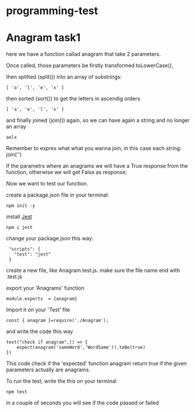 ﻿# programming-test

# Anagram task1

here we have a function callad anagram that take 2 parameters.

Once called, those parameters be firstly transformed toLowerCase(),

then splitted (split()) into an array of substrings: 
```
[ 'a', 'l', 'e', 'x' ]
```
then sorted (sort()) to get the letters in ascendig orders
```
[ 'a', 'e', 'l', 'x' ]
```
and finally joined (join()) again, so we can have again a string and no longer an array
```
aelx

```
Remember to expres what what you wanna join, in this case each string: join('')

If the parametrs where an anagrams we will have  a True response from the function, otherwise we will get False as response;


Now we want to test our function.

create a package.json file in your terminal: 
```
npm init -y
```

 install [Jest](https://jestjs.io/docs/getting-started)
```
npm i jest
```
 change your package.json this way: 
 ```
  "scripts": {
    "test": "jest"
  }

 ```
  create a new file, like Anagram.test.js. make sure the file name end with .test.js

export your 'Anagrams' function 
```
module.exports  = {anagram}

```
Import it on your 'Test' file 
```
const { anagram }=require('./Anagram');

```
and write the code this way
```
test("check if anagram",() => {
    expect(anagram('sameWord','WordSame')).toBe(true)
})
```
This code check if the 'expected' function anagram return true if the given parameters actually are anagrams.

To run the test, write the this on your terminal 
```
npm test
```
in a couple of seconds you will see if the code passed or failed





